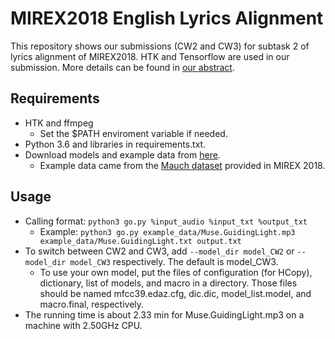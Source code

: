 # MIREX2018 English Lyrics Alignment

This repository shows our submissions (CW2 and CW3) for subtask 2 of lyrics alignment of MIREX2018. HTK and Tensorflow are used in our submission. More details can be found in [our abstract](https://www.music-ir.org/mirex/abstracts/2018/CW2.pdf).

## Requirements

* HTK and ffmpeg
  * Set the $PATH enviroment variable if needed.
* Python 3.6 and libraries in requirements.txt.
* Download models and example data from [here](https://drive.google.com/drive/folders/1EKdsSoiFI0Zg1KMe7nnpApBnGfG_zrKB).
  * Example data came from the [Mauch dataset](https://www.music-ir.org/mirex/wiki/2018:Automatic_Lyrics-to-Audio_Alignment#Mauch.27s_Dataset) provided in MIREX 2018.

## Usage

* Calling format: `python3 go.py %input_audio %input_txt %output_txt`
  * Example: `python3 go.py example_data/Muse.GuidingLight.mp3 example_data/Muse.GuidingLight.txt output.txt`
* To switch between CW2 and CW3, add `--model_dir model_CW2` or `--model_dir model_CW3` respectively. The default is model\_CW3.
  * To use your own model, put the files of configuration (for HCopy), dictionary, list of models, and macro in a directory. Those files should be named mfcc39.edaz.cfg, dic.dic, model_list.model, and macro.final, respectively.
* The running time is about 2.33 min for Muse.GuidingLight.mp3 on a machine with 2.50GHz CPU.
